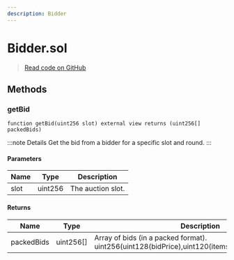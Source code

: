 ```yaml
---
description: Bidder
---
```


# Bidder.sol
> [Read code on GitHub](https://github.com/manifoldfinance/xga-auctioneer-v1/blob/maaster/src/Bidder.sol)





## Methods

### getBid



```solidity title="Solidity"
function getBid(uint256 slot) external view returns (uint256[] packedBids)
```


:::note Details
Get the bid from a bidder for a specific slot and round.
:::


#### Parameters

| Name | Type | Description |
|---|---|---|
| slot | uint256 | The auction slot. |

#### Returns

| Name | Type | Description |
|---|---|---|
| packedBids | uint256[] | Array of bids (in a packed format). uint256(uint128(bidPrice),uint120(itemsToBuy),uint8(bidderId)) |




